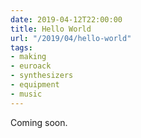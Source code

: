 ```yaml
---
date: 2019-04-12T22:00:00
title: Hello World
url: "/2019/04/hello-world"
tags: 
- making
- euroack
- synthesizers
- equipment
- music
---
```


Coming soon. 
